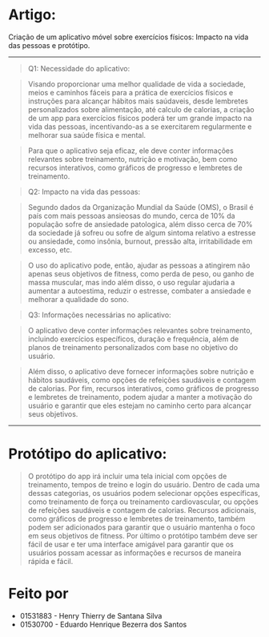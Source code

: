 # Artigo: 
Criação de um aplicativo móvel sobre exercícios físicos: Impacto na vida das pessoas e protótipo.

---

> Q1: 
> Necessidade do aplicativo:

> Visando proporcionar uma melhor qualidade de vida a sociedade, meios e caminhos fáceis para a prática de exercícios físicos e
> instruções para alcançar hábitos mais saúdaveis, desde lembretes personalizados sobre alimentação, até calculo de calorias, 
> a criação de um app para exercícios físicos poderá ter um grande impacto na vida das pessoas, 
> incentivando-as a se exercitarem regularmente e melhorar sua saúde física e mental. 

> Para que o aplicativo seja eficaz, ele deve conter informações relevantes sobre treinamento, nutrição e motivação,
> bem como recursos interativos, como gráficos de progresso e lembretes de treinamento.

> Q2:
> Impacto na vida das pessoas:

> Segundo dados da Organização Mundial da Saúde (OMS),
> o Brasil é país com mais pessoas ansieosas do mundo, cerca de 10% da população sofre de ansiedade patologica, além disso cerca de 70% da 
> sociedade já sofreu ou sofre de algum sintoma relativo a estresse ou ansiedade, como insônia, burnout, pressão alta, irritabilidade em excesso, etc.   

> O uso do aplicativo pode, então, ajudar as pessoas a atingirem não apenas seus objetivos de fitness, como perda de peso, ou
> ganho de massa muscular, mas indo além disso, o uso regular ajudaria a aumentar a autoestima,
> reduzir o estresse, combater a ansiedade e melhorar a qualidade do sono.

> Q3:
> Informações necessárias no aplicativo:

> O aplicativo deve conter informações relevantes sobre treinamento, incluindo exercícios específicos, duração e frequência,
> além de planos de treinamento personalizados com base no objetivo do usuário. 

> Além disso, o aplicativo deve fornecer informações sobre nutrição e hábitos saudáveis,
> como opções de refeições saudáveis e contagem de calorias. Por fim, recursos interativos, como gráficos de progresso e lembretes de treinamento, 
> podem ajudar a manter a motivação do usuário e garantir que eles estejam no caminho certo para alcançar seus objetivos.

---

# Protótipo do aplicativo:

> O protótipo do app irá incluir uma tela inicial com opções de treinamento, tempos de treino e login do usuário.
> Dentro de cada uma dessas categorias, os usuários podem selecionar opções específicas, como treinamento de força ou treinamento cardiovascular,
> ou opções de refeições saudáveis ​​e contagem de calorias.
> Recursos adicionais, como gráficos de progresso e lembretes de treinamento, 
também podem ser adicionados para garantir que o usuário mantenha o foco em seus objetivos de fitness.
> Por último o protótipo também deve ser fácil de usar e ter uma interface amigável para garantir que os usuários
> possam acessar as informações e recursos de maneira rápida e fácil.

# Feito por

* 01531883 - Henry Thierry de Santana Silva
* 01530700 - Eduardo Henrique Bezerra dos Santos
